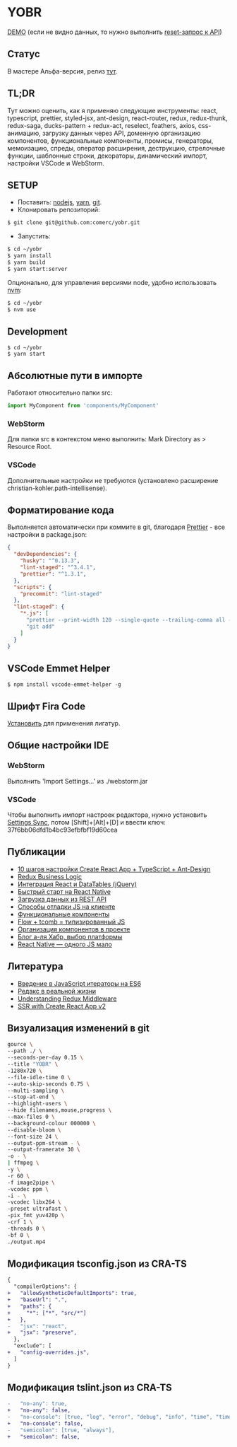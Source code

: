 # YOBR

[DEMO](https://yobr.now.sh/) (если не видно данных, то нужно выполнить [reset-запрос к API](https://yobr-server.now.sh/posts/reset/))

## Статус 

В мастере Альфа-версия, релиз [тут](https://github.com/comerc/yobr/releases/tag/0.2.0).

## TL;DR

Тут можно оценить, как я применяю следующие инструменты: react, typescript, prettier, styled-jsx, ant-design, react-router, redux, redux-thunk, redux-saga, ducks-pattern + redux-act, reselect, feathers, axios, css-анимацию, загрузку данных через API, доменную организацию компонентов, функциональные компоненты, промисы, генераторы, мемоизацию, спреды, оператор расширения, деструкцию, стрелочные функции, шаблонные строки, декораторы, динамический импорт, настройки VSCode и WebStorm.

## SETUP

- Поставить: [nodejs](https://nodejs.org/), [yarn](https://yarnpkg.com/), [git](https://www.atlassian.com/git/tutorials/install-git).
- Клонировать репозиторий:
```bash
$ git clone git@github.com:comerc/yobr.git
```

- Запустить:
```bash
$ cd ~/yobr
$ yarn install
$ yarn build
$ yarn start:server
```

Опционально, для управления версиями node, удобно использовать [nvm](https://github.com/creationix/nvm):
```bash
$ cd ~/yobr
$ nvm use
```

## Development

```
$ cd ~/yobr
$ yarn start
```

## Абсолютные пути в импорте

Работают относительно папки src:
```javascript
import MyComponent from 'components/MyComponent'
```

### WebStorm

Для папки src в контекстом меню выполнить: Mark Directory as > Resource Root.

### VSCode

Дополнительные настройки не требуются (установлено расширение christian-kohler.path-intellisense).

## Форматирование кода

Выполняется автоматически при коммите в git, благодаря [Prettier](https://github.com/prettier/prettier) - все настройки в package.json:
```json
{
  "devDependencies": {
    "husky": "^0.13.3",
    "lint-staged": "^3.4.1",
    "prettier": "^1.3.1",
  },
  "scripts": {
    "precommit": "lint-staged"
  },
  "lint-staged": {
    "*.js": [
      "prettier --print-width 120 --single-quote --trailing-comma all --no-semi --write",
      "git add"
    ]
  }
}
```

## VSCode Emmet Helper

```
$ npm install vscode-emmet-helper -g
```

## Шрифт Fira Code

[Установить](https://github.com/tonsky/FiraCode) для применения лигатур.

## Общие настройки IDE

### WebStorm

Выполнить 'Import Settings...' из ./webstorm.jar

### VSCode

Чтобы выполнить импорт настроек редактора, нужно установить [Settings Sync](https://marketplace.visualstudio.com/items?itemName=Shan.code-settings-sync), потом [Shift]+[Alt]+[D] и ввести ключ: 37f6bb06dfd1b4bc93efbfbf19d60cea

## Публикации

- [10 шагов настройки Create React App + TypeScript + Ant-Design](https://habrahabr.ru/post/334572/)
- [Redux Business Logic](https://habrahabr.ru/post/332146/)
- [Интеграция React и DataTables (jQuery)](https://habrahabr.ru/post/330656/)
- [Быстрый старт на React Native](https://habrahabr.ru/post/327668/)
- [Загрузка данных из REST API](https://habrahabr.ru/post/327422/)
- [Способы отладки JS на клиенте](https://habrahabr.ru/post/327190/)
- [Функциональные компоненты](https://habrahabr.ru/post/326610/)
- [Flow + tcomb = типизированный JS](https://habrahabr.ru/post/326538/)
- [Организация компонентов в проекте](https://habrahabr.ru/post/326018/)
- [Блог а-ля Хабр, выбор платформы](https://habrahabr.ru/post/325088/)
- [React Native — одного JS мало](https://habrahabr.ru/post/323214/)

## Литература

- [Введение в JavaScript итераторы на ES6](https://habrahabr.ru/post/264345/)
- [Редакс в реальной жизни](https://iamakulov.com/talks/redux-in-real-life/)
- [Understanding Redux Middleware](https://medium.com/@meagle/understanding-87566abcfb7a)
- [SSR with Create React App v2](https://medium.com/@benlu/ssr-with-create-react-app-v2-1b8b520681d9)

## Визуализация изменений в git

```bash
gource \
--path ./ \
--seconds-per-day 0.15 \
--title "YOBR" \
-1280x720 \
--file-idle-time 0 \
--auto-skip-seconds 0.75 \
--multi-sampling \
--stop-at-end \
--highlight-users \
--hide filenames,mouse,progress \
--max-files 0 \
--background-colour 000000 \
--disable-bloom \
--font-size 24 \
--output-ppm-stream - \
--output-framerate 30 \
-o - \
| ffmpeg \
-y \
-r 60 \
-f image2pipe \
-vcodec ppm \
-i - \
-vcodec libx264 \
-preset ultrafast \
-pix_fmt yuv420p \
-crf 1 \
-threads 0 \
-bf 0 \
./output.mp4
```

## Модификация tsconfig.json из CRA-TS

```diff
{
  "compilerOptions": {
+   "allowSyntheticDefaultImports": true,
+   "baseUrl": ".",
+   "paths": {
+     "*": ["*", "src/*"]
+   },
-   "jsx": "react",
+   "jsx": "preserve",
  },
  "exclude": [
+   "config-overrides.js",
  ]
}
```

## Модификация tslint.json из CRA-TS

```diff
-   "no-any": true,
+   "no-any": false,
-   "no-console": [true, "log", "error", "debug", "info", "time", "timeEnd", "trace"],
+   "no-console": false,
-   "semicolon": [true, "always"],
+   "semicolon": false,
```